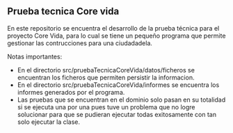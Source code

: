 ## Prueba tecnica Core vida

En este repositorio se encuentra el desarrollo de la prueba técnica para el proyecto Core Vida, para lo cual se tiene un pequeño programa que permite gestionar las contrucciones para una ciudadadela.

Notas importantes:

* En el directorio src/pruebaTecnicaCoreVida/datos/ficheros se encuentran los ficheros que permiten persistir la informacion.
* En el directorio src/pruebaTecnicaCoreVida/informes se encuentra los informes generados por el programa.
* Las pruebas que se encuentran en el dominio solo pasan en su totalidad si se ejecuta una por una pues tuve un problema que no logre solucionar para que se pudieran ejecutar todas exitosamente con tan solo ejecutar la clase.

